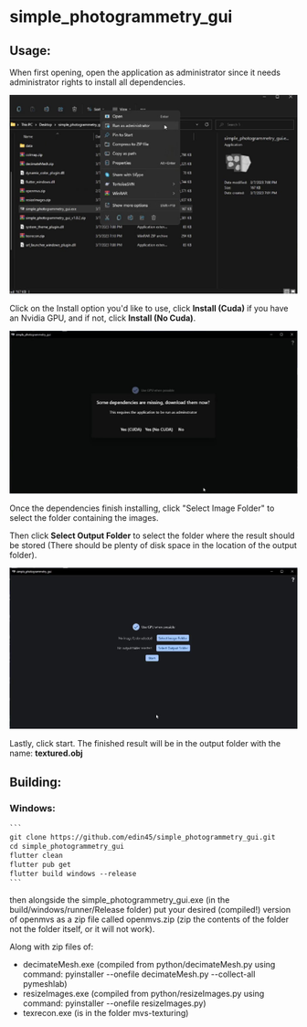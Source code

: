 # simple_photogrammetry_gui

## Usage:

When first opening, open the application as administrator since it needs administrator rights to install all dependencies.

![alt text](https://raw.githubusercontent.com/edin45/simple_photogrammetry_gui/master/readme_imgs/run_as_adminstrator.jpg)

Click on the Install option you'd like to use, click **Install (Cuda)** if you have an Nvidia GPU, and if not, click **Install (No Cuda)**.

![alt text](https://raw.githubusercontent.com/edin45/simple_photogrammetry_gui/master/readme_imgs/install_dependencies.jpg)

Once the dependencies finish installing, click "Select Image Folder" to select the folder containing the images.

Then click **Select Output Folder** to select the folder where the result should be stored (There should be plenty of disk space in the location of the output folder).

![alt text](https://raw.githubusercontent.com/edin45/simple_photogrammetry_gui/master/readme_imgs/scanning_screen.jpg)

Lastly, click start. The finished result will be in the output folder with the name: **textured.obj**

## Building:

### Windows:
    ```
    git clone https://github.com/edin45/simple_photogrammetry_gui.git
    cd simple_photogrammetry_gui
    flutter clean
    flutter pub get
    flutter build windows --release
    ```

   then alongside the simple_photogrammetry_gui.exe (in the build/windows/runner/Release folder) put your desired (compiled!) version of openmvs as a zip file called openmvs.zip (zip the contents of the folder not the folder itself, or it will not work).
   
   Along with zip files of:
  
   - decimateMesh.exe (compiled from python/decimateMesh.py using command: pyinstaller --onefile decimateMesh.py --collect-all pymeshlab)
   - resizeImages.exe (compiled from python/resizeImages.py using command: pyinstaller --onefile resizeImages.py)
   - texrecon.exe (is in the folder mvs-texturing)
